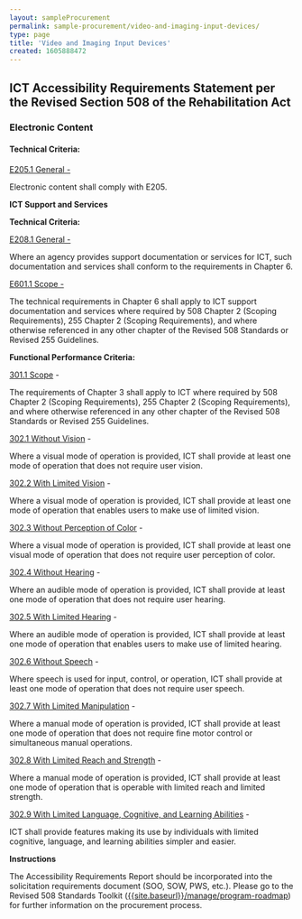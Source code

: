 ```yaml
---
layout: sampleProcurement
permalink: sample-procurement/video-and-imaging-input-devices/
type: page
title: 'Video and Imaging Input Devices'
created: 1605888472
---
```


## **ICT Accessibility Requirements Statement per the Revised Section 508 of the Rehabilitation Act**

### **Electronic Content**

#### **Technical Criteria:**

[E205.1 General -][1]

Electronic content shall comply with E205.

  


**ICT Support and Services**

**Technical Criteria:**

[E208.1 General -][2]

Where an agency provides support documentation or services for ICT, such documentation and services shall conform to the requirements in Chapter 6.

[E601.1 Scope -][2]

The technical requirements in Chapter 6 shall apply to ICT support documentation and services where required by 508 Chapter 2 (Scoping Requirements), 255 Chapter 2 (Scoping Requirements), and where otherwise referenced in any other chapter of the Revised 508 Standards or Revised 255 Guidelines.

  


**Functional Performance Criteria:**

[301.1 Scope][3] -

The requirements of Chapter 3 shall apply to ICT where required by 508 Chapter 2 (Scoping Requirements), 255 Chapter 2 (Scoping Requirements), and where otherwise referenced in any other chapter of the Revised 508 Standards or Revised 255 Guidelines.

[302.1 Without Vision][4] -

Where a visual mode of operation is provided, ICT shall provide at least one mode of operation that does not require user vision.

[302.2 With Limited Vision][4] -

Where a visual mode of operation is provided, ICT shall provide at least one mode of operation that enables users to make use of limited vision.

[302.3 Without Perception of Color][4] -

Where a visual mode of operation is provided, ICT shall provide at least one visual mode of operation that does not require user perception of color.

[302.4 Without Hearing][4] -

Where an audible mode of operation is provided, ICT shall provide at least one mode of operation that does not require user hearing.

[302.5 With Limited Hearing][4] -

Where an audible mode of operation is provided, ICT shall provide at least one mode of operation that enables users to make use of limited hearing.

[302.6 Without Speech][4] -

Where speech is used for input, control, or operation, ICT shall provide at least one mode of operation that does not require user speech.

[302.7 With Limited Manipulation][4] -

Where a manual mode of operation is provided, ICT shall provide at least one mode of operation that does not require fine motor control or simultaneous manual operations.

[302.8 With Limited Reach and Strength][4] -

Where a manual mode of operation is provided, ICT shall provide at least one mode of operation that is operable with limited reach and limited strength.

[302.9 With Limited Language, Cognitive, and Learning Abilities][4] -

ICT shall provide features making its use by individuals with limited cognitive, language, and learning abilities simpler and easier.

  


**Instructions**

The Accessibility Requirements Report should be incorporated into the solicitation requirements document (SOO, SOW, PWS, etc.). Please go to the Revised 508 Standards Toolkit ([{{site.baseurl}}/manage/program-roadmap][5])  for further information on the procurement process.

 [1]: {{site.baseurl}}/ict-accessibility#e205_1_general
 [2]: {{site.baseurl}}/ict-accessibility#e208_1_general
 [3]: {{site.baseurl}}/ict-accessibility#e301_1
 [4]: {{site.baseurl}}/ict-accessibility#e302_1
 [5]: {{site.baseurl}}/manage/program-roadmap